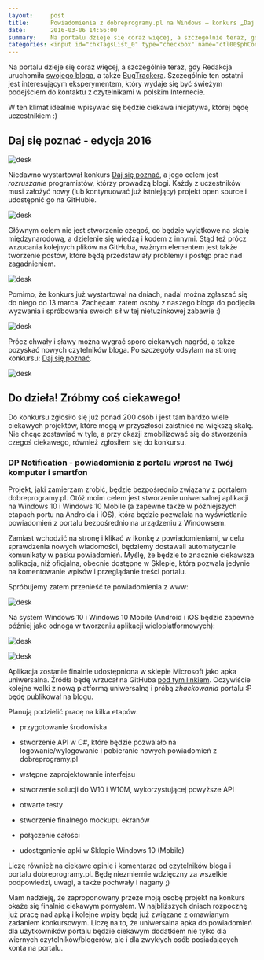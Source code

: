 ```yaml
---
layout:     post
title:      Powiadomienia z dobreprogramy.pl na Windows — konkurs „Daj się poznać 2016”
date:       2016-03-06 14:56:00
summary:    Na portalu dzieje się coraz więcej, a szczególnie teraz, gdy Redakcja uruchomiła swojego bloga, a także BugTrackera. Szczególnie ten ostatni jest interesującym eksperymentem, który wydaje się być świeżym podejściem do kontaktu z czytelnikami w polskim Internecie. W ten klimat idealnie wpisywać się b...
categories: <input id="chkTagsList_0" type="checkbox" name="ctl00$phContentRight$chkTagsList$chkTagsList_0" checked="checked" value="1"><label for="chkTagsList_0">windows</label> <input id="chkTagsList_7" type="checkbox" name="ctl00$phContentRight$chkTagsList$chkTagsList_7" checked="checked" value="128"><label for="chkTagsList_7">programowanie</label> <input id="chkTagsList_8" type="checkbox" name="ctl00$phContentRight$chkTagsList$chkTagsList_8" checked="checked" value="256"><label for="chkTagsList_8">urządzenia mobilne</label>
---
```




Na portalu dzieje się coraz więcej, a szczególnie teraz, gdy Redakcja uruchomiła [swojego bloga](http://www.dobreprogramy.pl/BlogRedakcyjny), a także [BugTrackera](http://www.dobreprogramy.pl/BugTracker.html). Szczególnie ten ostatni jest interesującym eksperymentem, który wydaje się być świeżym podejściem do kontaktu z czytelnikami w polskim Internecie. 

W ten klimat idealnie wpisywać się będzie ciekawa inicjatywa, której będę uczestnikiem :)



## Daj się poznać - edycja 2016





![desk](https://raw.githubusercontent.com/djfoxer/djfoxer.github.io/master/_img/2016-3-6-_56_/g_-_608x405_-_-_71094x20160306133551_1.png)



Niedawno wystartował konkurs  [Daj się poznać](http://www.maciejaniserowicz.com/daj-sie-poznac/), a jego celem jest  *rozruszanie*   programistów, którzy prowadzą blogi. Każdy z uczestników musi założyć nowy (lub kontynuować już istniejący) projekt  open source i udostępnić go na GitHubie. 



![desk](https://raw.githubusercontent.com/djfoxer/djfoxer.github.io/master/_img/2016-3-6-_56_/g_-_608x405_-_-_71094x20160306133551_0.png)



Głównym celem nie jest stworzenie czegoś, co będzie wyjątkowe na skalę międzynarodową, a dzielenie się wiedzą i kodem z innymi. Stąd też prócz wrzucania kolejnych plików na GitHuba, ważnym elementem jest także tworzenie postów, które będą przedstawiały problemy i postęp prac nad zagadnieniem.



![desk](https://raw.githubusercontent.com/djfoxer/djfoxer.github.io/master/_img/2016-3-6-_56_/g_-_608x405_-_-_71094x20160306133552_0.png)



Pomimo, że konkurs już wystartował na dniach, nadal można zgłaszać się do niego do 13 marca. Zachęcam zatem osoby z naszego bloga do podjęcia wyzwania i spróbowania swoich sił w tej nietuzinkowej zabawie :)



![desk](https://raw.githubusercontent.com/djfoxer/djfoxer.github.io/master/_img/2016-3-6-_56_/g_-_608x405_-_-_71094x20160306133553_0.png)



Prócz chwały i sławy można wygrać sporo ciekawych nagród, a także pozyskać nowych czytelników bloga. Po szczegóły odsyłam na stronę konkursu: [Daj się poznać](http://www.maciejaniserowicz.com/daj-sie-poznac/).


![desk](https://raw.githubusercontent.com/djfoxer/djfoxer.github.io/master/_img/2016-3-6-_56_/g_-_608x405_-_-_71094x20160306133554_0.png)






## Do dzieła! Zróbmy coś ciekawego!



Do konkursu zgłosiło się już ponad 200 osób i jest tam bardzo wiele ciekawych projektów, które mogą w przyszłości zaistnieć na większą skalę. Nie chcąc zostawiać w tyle, a przy okazji zmobilizować się do stworzenia czegoś ciekawego, również zgłosiłem się do konkursu. 



### DP Notification - powiadomienia z portalu wprost na Twój komputer i smartfon



Projekt, jaki zamierzam zrobić, będzie bezpośrednio związany z portalem dobreprogramy.pl. Otóż moim celem jest stworzenie uniwersalnej aplikacji na Windows 10 i Windows 10 Mobile (a zapewne także w późniejszych etapach portu na Androida i iOS), która będzie pozwalała na wyświetlanie powiadomień z portalu bezpośrednio na urządzeniu z Windowsem.

Zamiast wchodzić na stronę i klikać w ikonkę z powiadomieniami, w celu sprawdzenia nowych wiadomości, będziemy dostawali automatycznie komunikaty w pasku powiadomień. Myślę, że będzie to znacznie ciekawsza aplikacja, niż oficjalna, obecnie dostępne w Sklepie, która pozwala jedynie na komentowanie wpisów i przeglądanie treści portalu. 

Spróbujemy zatem przenieść te powiadomienia z www:



![desk](https://raw.githubusercontent.com/djfoxer/djfoxer.github.io/master/_img/2016-3-6-_56_/g_-_608x405_-_-_71094x20160306143159_0.PNG)



Na system Windows 10 i Windows 10 Mobile (Android i iOS będzie zapewne później jako odnoga w tworzeniu aplikacji wieloplatformowych):



![desk](https://raw.githubusercontent.com/djfoxer/djfoxer.github.io/master/_img/2016-3-6-_56_/g_-_608x405_-_-_71094x20160306143204_0.PNG)





![desk](https://raw.githubusercontent.com/djfoxer/djfoxer.github.io/master/_img/2016-3-6-_56_/g_-_608x405_-_-_71094x20160306143449_0.png)



Aplikacja zostanie finalnie udostępniona w sklepie Microsoft jako apka uniwersalna. Źródła będę wrzucał na GitHuba [pod tym linkiem](https://github.com/djfoxer/dp.notification). Oczywiście kolejne walki z nową platformą uniwersalną i próbą  *zhackowania*  portalu :P  będę publikował na blogu.

Planują podzielić pracę na kilka etapów:


  * przygotowanie środowiska


  * stworzenie API w C#,  które będzie pozwalało na logowanie/wylogowanie i pobieranie nowych powiadomień z dobreprogramy.pl


  * wstępne zaprojektowanie interfejsu


  * stworzenie solucji do W10 i W10M, wykorzystującej powyższe API


  * otwarte testy


  * stworzenie finalnego mockupu ekranów


  * połączenie całości 


  * udostępnienie apki w Sklepie Windows 10 (Mobile)



Liczę również na ciekawe opinie i komentarze od czytelników bloga i portalu dobreprogramy.pl. Będę niezmiernie wdzięczny za wszelkie podpowiedzi, uwagi, a także pochwały i nagany ;) 


Mam nadzieję, że zaproponowany przeze moją osobę  projekt na konkurs okaże się finalnie ciekawym pomysłem. W najbliższych dniach rozpocznę już pracę nad apką i kolejne wpisy będą już związane z omawianym zadaniem konkursowym. Liczę na to, że uniwersalna apka do powiadomień dla użytkowników portalu będzie ciekawym dodatkiem nie tylko dla wiernych czytelników/blogerów, ale i dla zwykłych osób posiadających konta na portalu.
